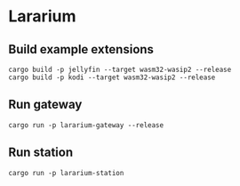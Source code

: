 # Lararium

## Build example extensions

```
cargo build -p jellyfin --target wasm32-wasip2 --release
cargo build -p kodi --target wasm32-wasip2 --release
```

## Run gateway

```
cargo run -p lararium-gateway --release
```

## Run station

```
cargo run -p lararium-station
```

